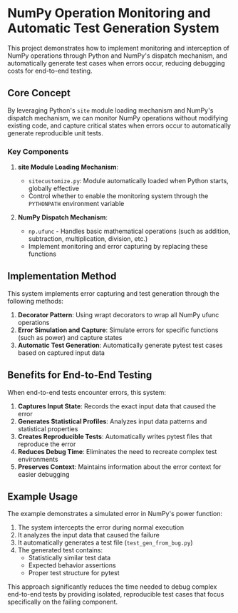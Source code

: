 # NumPy Operation Monitoring and Automatic Test Generation System

This project demonstrates how to implement monitoring and interception of NumPy operations through Python and NumPy's dispatch mechanism, and automatically generate test cases when errors occur, reducing debugging costs for end-to-end testing.

## Core Concept

By leveraging Python's `site` module loading mechanism and NumPy's dispatch mechanism, we can monitor NumPy operations without modifying existing code, and capture critical states when errors occur to automatically generate reproducible unit tests.

### Key Components

1. **site Module Loading Mechanism**:
   - `sitecustomize.py`: Module automatically loaded when Python starts, globally effective
   - Control whether to enable the monitoring system through the `PYTHONPATH` environment variable

2. **NumPy Dispatch Mechanism**:
   - `np.ufunc` - Handles basic mathematical operations (such as addition, subtraction, multiplication, division, etc.)
   - Implement monitoring and error capturing by replacing these functions

## Implementation Method

This system implements error capturing and test generation through the following methods:

1. **Decorator Pattern**: Using wrapt decorators to wrap all NumPy ufunc operations
2. **Error Simulation and Capture**: Simulate errors for specific functions (such as power) and capture states
3. **Automatic Test Generation**: Automatically generate pytest test cases based on captured input data

## Benefits for End-to-End Testing

When end-to-end tests encounter errors, this system:

1. **Captures Input State**: Records the exact input data that caused the error
2. **Generates Statistical Profiles**: Analyzes input data patterns and statistical properties
3. **Creates Reproducible Tests**: Automatically writes pytest files that reproduce the error
4. **Reduces Debug Time**: Eliminates the need to recreate complex test environments
5. **Preserves Context**: Maintains information about the error context for easier debugging

## Example Usage

The example demonstrates a simulated error in NumPy's power function:

1. The system intercepts the error during normal execution
2. It analyzes the input data that caused the failure
3. It automatically generates a test file (`test_gen_from_bug.py`)
4. The generated test contains:
   - Statistically similar test data
   - Expected behavior assertions
   - Proper test structure for pytest

This approach significantly reduces the time needed to debug complex end-to-end tests by providing isolated, reproducible test cases that focus specifically on the failing component.
